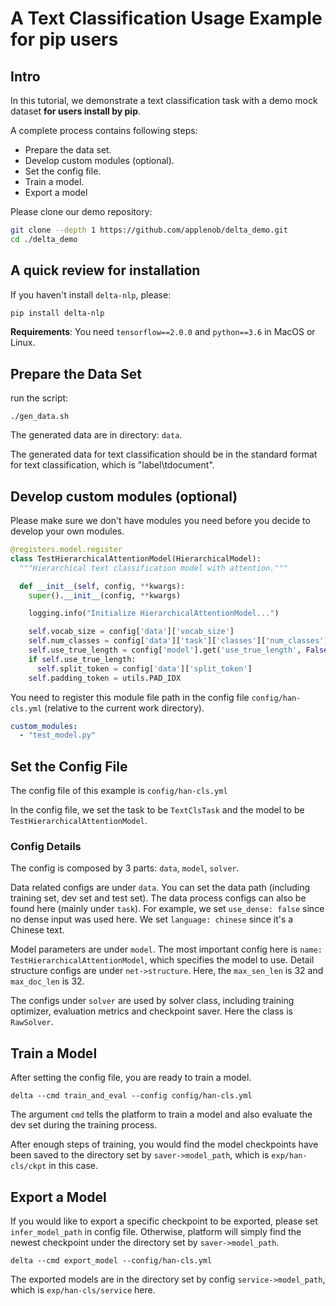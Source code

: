 # A Text Classification Usage Example for pip users

## Intro

In this tutorial, we demonstrate a text classification task with a
demo mock dataset **for users install by pip**.

A complete process contains following steps:

- Prepare the data set.
- Develop custom modules (optional).
- Set the config file.
- Train a model.
- Export a model

Please clone our demo repository:

```bash
git clone --depth 1 https://github.com/applenob/delta_demo.git
cd ./delta_demo
```

## A quick review for installation

If you haven't install `delta-nlp`, please:

```bash
pip install delta-nlp
```

**Requirements**: You need `tensorflow==2.0.0` and `python==3.6` in
MacOS or Linux.

## Prepare the Data Set

run the script: 

```
./gen_data.sh
```

The generated data are in directory: `data`. 

The generated data for text classification should be in the standard format for text classification, which is "label\tdocument".

## Develop custom modules (optional)

Please make sure we don't have modules you need before you decide to
develop your own modules.

```python
@registers.model.register
class TestHierarchicalAttentionModel(HierarchicalModel):
  """Hierarchical text classification model with attention."""

  def __init__(self, config, **kwargs):
    super().__init__(config, **kwargs)

    logging.info("Initialize HierarchicalAttentionModel...")

    self.vocab_size = config['data']['vocab_size']
    self.num_classes = config['data']['task']['classes']['num_classes']
    self.use_true_length = config['model'].get('use_true_length', False)
    if self.use_true_length:
      self.split_token = config['data']['split_token']
    self.padding_token = utils.PAD_IDX
```

You need to register this module file path in the config file
`config/han-cls.yml` (relative to the current work directory).

```yml
custom_modules:
  - "test_model.py"
```

## Set the Config File

The config file of this example is `config/han-cls.yml`

In the config file, we set the task to be `TextClsTask` and the model to be `TestHierarchicalAttentionModel`.

### Config Details

The config is composed by 3 parts: `data`, `model`, `solver`.
 
Data related configs are under `data`. 
You can set the data path (including training set, dev set and test set). 
The data process configs can also be found here (mainly under `task`). 
For example, we set `use_dense: false` since no dense input was used here. 
We set `language: chinese` since it's a Chinese text. 

Model parameters are under `model`. The most important config here is
`name: TestHierarchicalAttentionModel`, which specifies the model to
use. Detail structure configs are under `net->structure`. Here, the 
`max_sen_len` is 32 and `max_doc_len` is 32.

The configs under `solver` are used by solver class, including training optimizer, evaluation metrics and checkpoint saver. 
Here the class is `RawSolver`.

## Train a Model

After setting the config file, you are ready to train a model.

```
delta --cmd train_and_eval --config config/han-cls.yml
```

The argument `cmd` tells the platform to train a model and also evaluate
the dev set during the training process.

After enough steps of training, you would find the model checkpoints have been saved to the directory set by `saver->model_path`, which is `exp/han-cls/ckpt` in this case.

## Export a Model

If you would like to export a specific checkpoint to be exported, please set `infer_model_path` in config file. Otherwise, platform will simply find the newest checkpoint under the directory set by `saver->model_path`.

```
delta --cmd export_model --config/han-cls.yml
```

The exported models are in the directory set by config
`service->model_path`, which is `exp/han-cls/service` here.

